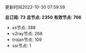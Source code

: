 更新时间2022-10-30 07:59:59

**总订阅: 73**
**总节点: 2350**
**有效节点: 766**
- ss节点: 388
- v2ray节点: 268
- trojan节点: 109
- ssr节点: 1

